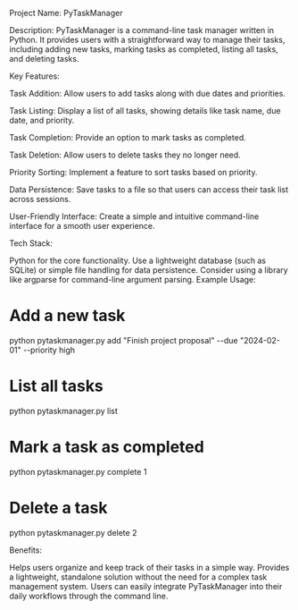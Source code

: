 Project Name: PyTaskManager

Description:
PyTaskManager is a command-line task manager written in Python. It provides users with a straightforward way to manage their tasks, including adding new tasks, marking tasks as completed, listing all tasks, and deleting tasks.

Key Features:

Task Addition: Allow users to add tasks along with due dates and priorities.

Task Listing: Display a list of all tasks, showing details like task name, due date, and priority.

Task Completion: Provide an option to mark tasks as completed.

Task Deletion: Allow users to delete tasks they no longer need.

Priority Sorting: Implement a feature to sort tasks based on priority.

Data Persistence: Save tasks to a file so that users can access their task list across sessions.

User-Friendly Interface: Create a simple and intuitive command-line interface for a smooth user experience.

Tech Stack:

Python for the core functionality.
Use a lightweight database (such as SQLite) or simple file handling for data persistence.
Consider using a library like argparse for command-line argument parsing.
Example Usage:

# Add a new task
python pytaskmanager.py add "Finish project proposal" --due "2024-02-01" --priority high

# List all tasks
python pytaskmanager.py list

# Mark a task as completed
python pytaskmanager.py complete 1

# Delete a task
python pytaskmanager.py delete 2

Benefits:

Helps users organize and keep track of their tasks in a simple way.
Provides a lightweight, standalone solution without the need for a complex task management system.
Users can easily integrate PyTaskManager into their daily workflows through the command line.
